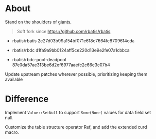 

# About

Stand on the shoulders of giants.



> Soft fork since https://github.com/rbatis/rbatis


- rbatis/rbatis 2c27d03b99a154bf071e618c7664fc8709614cda

- rbatis/rbdc d1fa9a9bb0124aff5ce220d13e9e2fe07a1cbbca

- rbatis/rbdc-pool-deadpool 87e0da57ae313be6d2ef6977aaefc2c66c3c07b4


Update upstream patches wherever possible, prioritizing keeping them available


# Difference

Implement `Value::SetNull` to support `Some(None)` values for data field set null.

Customize the table structure operator Ref, and add the extended curd macro.
